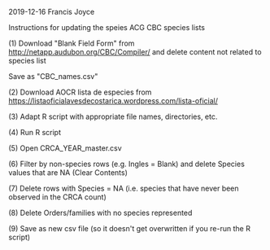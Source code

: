 2019-12-16
Francis Joyce

Instructions for updating the speies ACG CBC species lists

(1) Download "Blank Field Form" from http://netapp.audubon.org/CBC/Compiler/ and delete content not related to species list

Save as "CBC_names.csv"

(2) Download AOCR lista de especies from https://listaoficialavesdecostarica.wordpress.com/lista-oficial/

(3) Adapt R script with appropriate file names, directories, etc.

(4) Run R script

(5) Open CRCA_YEAR_master.csv

(6) Filter by non-species rows (e.g. Ingles = Blank) and delete Species values that are NA (Clear Contents)

(7) Delete rows with Species = NA (i.e. species that have never been observed in the CRCA count)

(8) Delete Orders/families with no species represented

(9) Save as new csv file (so it doesn't get overwritten if you re-run the R script)




